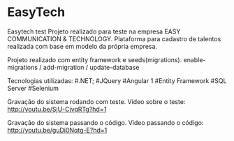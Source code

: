# EasyTech
Easytech test
Projeto realizado para teste na empresa EASY COMMUNICATION & TECHNOLOGY.
Plataforma para cadastro de talentos realizada com base em modelo da própria empresa.

Projeto realizado com entity framework e seeds(migrations).
enable-migrations / add-migration / update-database

Tecnologias utilizadas: 
#.NET; 
#JQuery
#Angular 1
#Entity Framework 
#SQL Server 
#Selenium 


Gravação do sistema rodando com teste.
Video sobre o teste: http://youtu.be/SjU-CjvqRTg?hd=1

Gravação do sistema passando o código.
Vídeo passando o código: http://youtu.be/guDi0Nqtg-E?hd=1

